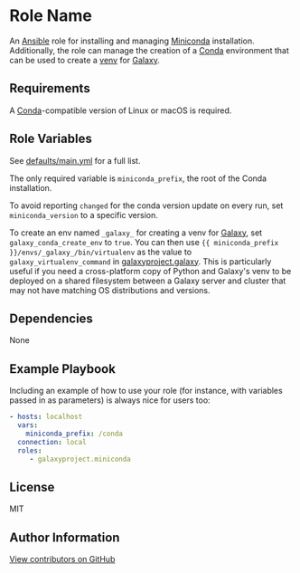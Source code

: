Role Name
=========

An [Ansible][ansible] role for installing and managing [Miniconda][miniconda] installation. Additionally, the role can
manage the creation of a [Conda][conda] environment that can be used to create a [venv][venv] for [Galaxy][galaxy].

[ansible]: https://www.ansible.com/
[miniconda]: https://docs.conda.io/en/latest/miniconda.html
[conda]: https://docs.conda.io/en/latest/
[venv]: https://docs.python.org/3/tutorial/venv.html
[galaxy]: https://galaxyproject.org/

Requirements
------------

A [Conda][conda]-compatible version of Linux or macOS is required.

Role Variables
--------------

See [defaults/main.yml](defaults/main.yml) for a full list.

The only required variable is `miniconda_prefix`, the root of the Conda installation.

To avoid reporting `changed` for the conda version update on every run, set `miniconda_version` to a specific version.

To create an env named `_galaxy_` for creating a venv for [Galaxy][galaxy], set `galaxy_conda_create_env` to `true`. You
can then use `{{ miniconda_prefix }}/envs/_galaxy_/bin/virtualenv` as the value to `galaxy_virtualenv_command` in
[galaxyproject.galaxy][galaxy-role]. This is particularly useful if you need a cross-platform copy of Python and
Galaxy's venv to be deployed on a shared filesystem between a Galaxy server and cluster that may not have matching OS
distributions and versions.

[galaxy-role]: https://github.com/galaxyproject/ansible-galaxy

Dependencies
------------

None

Example Playbook
----------------

Including an example of how to use your role (for instance, with variables passed in as parameters) is always nice for users too:

```yaml
- hosts: localhost
  vars:
    miniconda_prefix: /conda
  connection: local
  roles:
     - galaxyproject.miniconda
```

License
-------

MIT

Author Information
------------------

[View contributors on GitHub](https://github.com/galaxyproject/ansible-miniconda/graphs/contributors)
